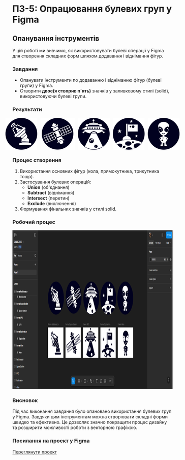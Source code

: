 # ПЗ-5: Опрацювання булевих груп у Figma

## Опанування інструментів
У цій роботі ми вивчимо, як використовувати булеві операції у Figma для створення складних форм шляхом додавання і віднімання фігур. 

### Завдання
- Опанувати інструменти по додаванню і відніманню фігур (булеві групи) у Figma.
- Створити **двоє(я створив п`ять)** значків у заливковому стилі (solid), використовуючи булеві групи.

### Результати
<p align="center" style="display: flex; justify-content: center; gap: 10px;">
  <img src="images/Radiolocator.png" height="100px">
  <img src="images/Space Station.png" height="100px">
  <img src="images/UFO.png" height="100px">
  <img src="images/Exploration.png" height="100px">
  <img src="images/Alien.png" height="100px">
</p>

### Процес створення
1. Використання основних фігур (кола, прямокутника, трикутника тощо).
2. Застосування булевих операцій: 
   - **Union** (об'єднання)
   - **Subtract** (віднімання)
   - **Intersect** (перетин)
   - **Exclude** (виключення)
3. Формування фінальних значків у стилі solid.

### Робочий процес
<p align="center">
  <img src="images/Figma(workspace).png" height="500px">
</p>

### Висновок
Під час виконання завдання було опановано використання булевих груп у Figma. Завдяки цим інструментам можна створювати складні форми швидко та ефективно. Це дозволяє значно покращити процес дизайну та розширити можливості роботи з векторною графікою.

### Посилання на проект у Figma
[Переглянути проект]([https://www.figma.com/](https://www.figma.com/design/PyqXTpPtZvkqPBkzqya1aT/24.03.2025?node-id=0-1&p=f&t=ICFFINP2G3WlmEKb-0))
